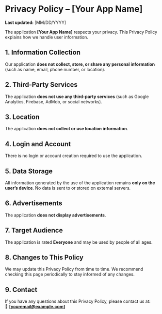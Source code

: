 # Privacy Policy – [Your App Name]

**Last updated:** [MM/DD/YYYY]  

The application **[Your App Name]** respects your privacy. This Privacy Policy explains how we handle user information.  

## 1. Information Collection
Our application **does not collect, store, or share any personal information** (such as name, email, phone number, or location).  

## 2. Third-Party Services
The application **does not use any third-party services** (such as Google Analytics, Firebase, AdMob, or social networks).  

## 3. Location
The application **does not collect or use location information**.  

## 4. Login and Account
There is no login or account creation required to use the application.  

## 5. Data Storage
All information generated by the use of the application remains **only on the user’s device**. No data is sent to or stored on external servers.  

## 6. Advertisements
The application **does not display advertisements**.  

## 7. Target Audience
The application is rated **Everyone** and may be used by people of all ages.  

## 8. Changes to This Policy
We may update this Privacy Policy from time to time. We recommend checking this page periodically to stay informed of any changes.  

## 9. Contact
If you have any questions about this Privacy Policy, please contact us at:  
📧 **[youremail@example.com]**
